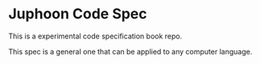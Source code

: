 # Juphoon Code Spec

This is a experimental code specification book repo.

This spec is a general one that can be applied to any computer language.
